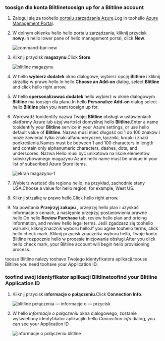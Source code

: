 
### <a name="toosign-up-for-a-blitline-account"></a><span data-ttu-id="79fa3-101">toosign dla konta Blitline</span><span class="sxs-lookup"><span data-stu-id="79fa3-101">toosign up for a Blitline account</span></span>
1. <span data-ttu-id="79fa3-102">Zaloguj się za toohello [portalu zarządzania Azure](https://manage.windowsazure.com/).</span><span class="sxs-lookup"><span data-stu-id="79fa3-102">Log in toohello [Azure Management Portal](https://manage.windowsazure.com/).</span></span>
2. <span data-ttu-id="79fa3-103">W dolnym okienku hello hello portalu zarządzania, kliknij przycisk **nowy**.</span><span class="sxs-lookup"><span data-stu-id="79fa3-103">In hello lower pane of hello management portal, click **New**.</span></span>
   
    ![command-bar-new][command-bar-new]
3. <span data-ttu-id="79fa3-105">Kliknij przycisk **magazynu**.</span><span class="sxs-lookup"><span data-stu-id="79fa3-105">Click **Store**.</span></span>
   
    ![blitline magazynu][blitline-store]
4. <span data-ttu-id="79fa3-107">W hello **wybierz dodatek** okno dialogowe, wybierz opcję **Blitline** i kliknij strzałkę w prawo hello.</span><span class="sxs-lookup"><span data-stu-id="79fa3-107">In hello **Choose an Add-on** dialog, select **Blitline** and click hello right arrow.</span></span>
5. <span data-ttu-id="79fa3-108">W hello **spersonalizować dodatek** hello wybierz w oknie dialogowym **Blitline** ma toosign dla planu.</span><span class="sxs-lookup"><span data-stu-id="79fa3-108">In hello **Personalize Add-on** dialog select hello **Blitline** plan you want toosign up for.</span></span>
6. <span data-ttu-id="79fa3-109">Wprowadź tooidentify nazwa Twojej **Blitline** obsługi w ustawieniach platformy Azure lub użyj wartości domyślnej hello **Blitline**.</span><span class="sxs-lookup"><span data-stu-id="79fa3-109">Enter a name tooidentify your **Blitline** service in your Azure settings, or use hello default value of **Blitline**.</span></span> <span data-ttu-id="79fa3-110">Nazwa musi mieć długość od 1 do 100 znaków i może zawierać tylko znaki alfanumeryczne, łączniki, kropki i znaki podkreślenia.</span><span class="sxs-lookup"><span data-stu-id="79fa3-110">Names must be between 1 and 100 characters in length and contain only alphanumeric characters, dashes, dots, and underscores.</span></span> <span data-ttu-id="79fa3-111">Nazwa Hello musi być unikatowa na liście elementów subskrybowanego magazynu Azure.</span><span class="sxs-lookup"><span data-stu-id="79fa3-111">hello name must be unique in your list of subscribed Azure Store Items.</span></span>
   
    ![ekran magazynu-1][store-screen-1]
7. <span data-ttu-id="79fa3-113">Wybierz wartość dla regionu hello; na przykład, zachodnie stany USA.</span><span class="sxs-lookup"><span data-stu-id="79fa3-113">Choose a value for hello region; for example, West US.</span></span> 
8. <span data-ttu-id="79fa3-114">Kliknij strzałkę w prawo hello.</span><span class="sxs-lookup"><span data-stu-id="79fa3-114">Click hello right arrow.</span></span>
9. <span data-ttu-id="79fa3-115">Na powitania **Przejrzyj zakupu** , przejrzyj hello plan i uzyskać informacje o cenach, a następnie przejrzyj postanowienia prawne hello.</span><span class="sxs-lookup"><span data-stu-id="79fa3-115">On hello **Review Purchase** tab, review hello plan and pricing information, and review hello legal terms.</span></span> <span data-ttu-id="79fa3-116">Jeśli zgadzasz się toohello warunki, kliknij znacznik wyboru hello.</span><span class="sxs-lookup"><span data-stu-id="79fa3-116">If you agree toohello terms, click hello check mark.</span></span> <span data-ttu-id="79fa3-117">Kliknij przycisk znacznika wyboru hello, Twoje konto Blitline rozpocznie hello w procesie inicjowania obsługi.</span><span class="sxs-lookup"><span data-stu-id="79fa3-117">After you click hello check mark, your Blitline account will begin hello provisioning process.</span></span> 

<span data-ttu-id="79fa3-118">toouse Blitline należy toohave Twojego identyfikatora aplikacji.</span><span class="sxs-lookup"><span data-stu-id="79fa3-118">toouse Blitline you need toohave your Application ID.</span></span>

### <a name="toofind-your-blitline-application-id"></a><span data-ttu-id="79fa3-119">toofind swój identyfikator aplikacji Blitline</span><span class="sxs-lookup"><span data-stu-id="79fa3-119">toofind your Blitline Application ID</span></span>
1. <span data-ttu-id="79fa3-120">Kliknij przycisk **informacje o połączeniu**.</span><span class="sxs-lookup"><span data-stu-id="79fa3-120">Click **Connection Info**.</span></span>
   
    ![blitline połączenia — informacje o — przycisk][blitline-connection-info-button]
2. <span data-ttu-id="79fa3-122">W hello *informacje o połączeniu* okna dialogowego, zostanie wyświetlony identyfikator aplikacji</span><span class="sxs-lookup"><span data-stu-id="79fa3-122">In hello *Connection info* dialog, you can see your Application ID</span></span>
   
    ![informacje o połączeniu blitline][blitline-connection-info]

<!--images-->

[command-bar-new]: ./media/blitline-signup/blitline_bar_new.png
[blitline-store]: ./media/blitline-signup/blitline_offerings_store.png
[store-screen-1]: ./media/blitline-signup/blitline_purchase.jpg
[blitline-connection-info-button]: ./media/blitline-signup/blitline_connection_info_button.png
[blitline-connection-info]: ./media/blitline-signup/blitline_connection_info_screen.jpg

